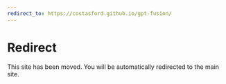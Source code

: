 ```yaml
---
redirect_to: https://costasford.github.io/gpt-fusion/
---
```


# Redirect

This site has been moved. You will be automatically redirected to the main site.

<script>
window.location.href = 'https://costasford.github.io/gpt-fusion/';
</script>